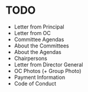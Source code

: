 # TODO

- Letter from Principal
- Letter from OC
- Committee Agendas
- About the Committees
- About the Agendas
- Chairpersons
- Letter from Director General
- OC Photos (+ Group Photo)
- Payment Information
- Code of Conduct